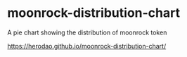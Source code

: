 # moonrock-distribution-chart
A pie chart showing the distribution of moonrock token

https://herodao.github.io/moonrock-distribution-chart/
